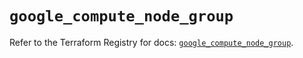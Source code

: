 # `google_compute_node_group`

Refer to the Terraform Registry for docs: [`google_compute_node_group`](https://registry.terraform.io/providers/hashicorp/google/5.37.0/docs/resources/compute_node_group).
